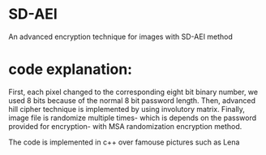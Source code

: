 # SD-AEI
An advanced encryption technique for images with SD-AEI method
# code explanation: 
First, each pixel changed to the corresponding eight bit binary number, we used 8 bits because of the normal 8 bit password length. Then, advanced hill cipher technique is implemented by using involutory matrix. Finally, image file is randomize multiple times- which is depends on the password provided for encryption- with MSA randomization encryption method.


The code is implemented in c++ over famouse pictures such as Lena
